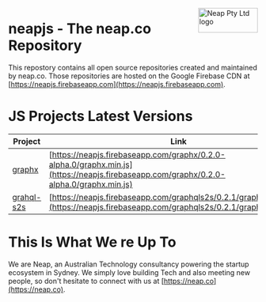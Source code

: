 <a href="https://neap.co" target="_blank"><img src="https://neap.co/img/neap_black_small_logo.png" alt="Neap Pty Ltd logo" title="Neap" align="right" height="50" width="120"/></a>

# neapjs - The neap.co Repository

This repostory contains all open source repositories created and maintained by neap.co. Those repositories are hosted on the Google Firebase CDN at [https://neapjs.firebaseapp.com](https://neapjs.firebaseapp.com).

# JS Projects Latest Versions

| Project  | Link |
| ------------- | ------------- |
| [graphx](https://github.com/nicolasdao/graphx)  | [https://neapjs.firebaseapp.com/graphx/0.2.0-alpha.0/graphx.min.js](https://neapjs.firebaseapp.com/graphx/0.2.0-alpha.0/graphx.min.js)  |
| [grahql-s2s](https://github.com/nicolasdao/graphql-s2s)  | [https://neapjs.firebaseapp.com/graphqls2s/0.2.1/graphqls2s.min.js](https://neapjs.firebaseapp.com/graphqls2s/0.2.1/graphqls2s.min.js)  |

# This Is What We re Up To

We are Neap, an Australian Technology consultancy powering the startup ecosystem in Sydney. We simply love building Tech and also meeting new people, so don't hesitate to connect with us at [https://neap.co](https://neap.co).
